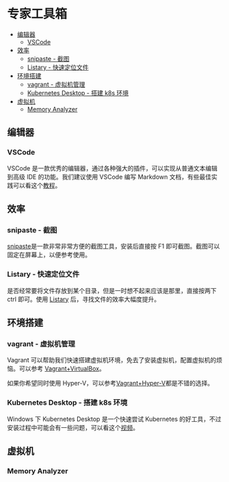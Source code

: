 # 专家工具箱

- [编辑器](#编辑器)
  - [VSCode](#vscode)
- [效率](#效率)
  - [snipaste - 截图](#snipaste---截图)
  - [Listary - 快速定位文件](#listary---快速定位文件)
- [环境搭建](#环境搭建)
  - [vagrant - 虚拟机管理](#vagrant---虚拟机管理)
  - [Kubernetes Desktop - 搭建 k8s 环境](#kubernetes-desktop---搭建-k8s-环境)
- [虚拟机](#虚拟机)
  - [Memory Analyzer](#memory-analyzer)


## 编辑器

### VSCode

VSCode 是一款优秀的编辑器，通过各种强大的插件，可以实现从普通文本编辑到高级 IDE 的功能。我们建议使用 VSCode 编写 Markdown 文档，有些最佳实践可以看这个[教程](./editor/vscode-intro.md)。


## 效率

### snipaste - 截图

[snipaste](https://zh.snipaste.com/)是一款非常非常方便的截图工具，安装后直接按 F1 即可截图。截图可以固定在屏幕上，以便参考使用。

### Listary - 快速定位文件

是否经常要将文件存放到某个目录，但是一时想不起来应该是那里，直接按两下 ctrl 即可。使用 [Listary](https://www.listary.com/) 后，寻找文件的效率大幅度提升。


## 环境搭建

### vagrant - 虚拟机管理

Vagrant 可以帮助我们快速搭建虚拟机环境，免去了安装虚拟机，配置虚拟机的烦恼。可以参考 [Vagrant+VirtualBox](./env/create-vms-with-vagrant-and-virtualgox.md)。

如果你希望同时使用 Hyper-V，可以参考[Vagrant+Hyper-V](http://yylives.cc/2021/08/10/create-vm-with-hyperv-and-vagrant/)都是不错的选择。

### Kubernetes Desktop - 搭建 k8s 环境

Windows 下 Kubernetes Desktop 是一个快速尝试 Kubernetes 的好工具，不过安装过程中可能会有一些问题，可以看这个[视频](https://www.bilibili.com/video/BV1s7411f78L/)。

## 虚拟机

### Memory Analyzer


